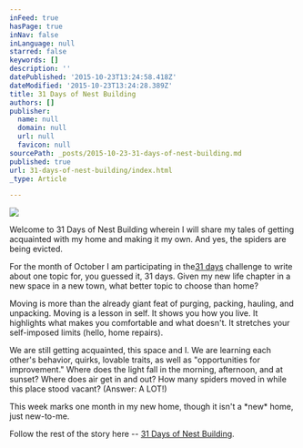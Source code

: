 ```yaml
---
inFeed: true
hasPage: true
inNav: false
inLanguage: null
starred: false
keywords: []
description: ''
datePublished: '2015-10-23T13:24:58.418Z'
dateModified: '2015-10-23T13:24:28.389Z'
title: 31 Days of Nest Building
authors: []
publisher:
  name: null
  domain: null
  url: null
  favicon: null
sourcePath: _posts/2015-10-23-31-days-of-nest-building.md
published: true
url: 31-days-of-nest-building/index.html
_type: Article

---
```

![](https://the-grid-user-content.s3-us-west-2.amazonaws.com/580f5311-d751-46ac-9d40-05e38c49988b.jpg)

Welcome to 31 Days of Nest Building wherein I will share my tales of getting acquainted with my home and making it my own. And yes, the spiders are being evicted.

For the month of October I am participating in the[31 days][0] challenge to write about one topic for, you guessed it, 31 days. Given my new life chapter in a new space in a new town, what better topic to choose than home?

Moving is more than the already giant feat of purging, packing, hauling, and unpacking. Moving is a lesson in self. It shows you how you live. It highlights what makes you comfortable and what doesn't. It stretches your self-imposed limits (hello, home repairs).

We are still getting acquainted, this space and I. We are learning each other's behavior, quirks, lovable traits, as well as "opportunities for improvement." Where does the light fall in the morning, afternoon, and at sunset? Where does air get in and out? How many spiders moved in while this place stood vacant? (Answer: A LOT!)

This week marks one month in my new home, though it isn't a \*new\* home, just new-to-me.

Follow the rest of the story here -- [31 Days of Nest Building][1].

[0]: http://write31days.com/
[1]: http://www.livewonderstruck.com/tag/31-days/